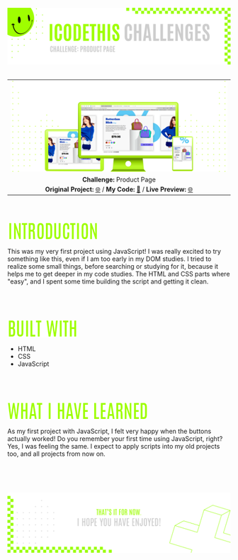 ![A pretty README header](assets/Readme-Header.png)
<br />
<br />

|         |               
| :-------------:|
| ![Challenge](assets/Readme-Mockup.png)  |
| **Challenge:** Product Page   | 
| **Original Project:** [🌐](https://github.com/malunaridev/Challenges-From-Everywhere/blob/master/i-Code-This/1-product-page/assets/example.jpg?raw=true) / **My Code:** [📄](https://github.com/malunaridev/Challenges-From-Everywhere/tree/master/i-Code-This/1-product-page) / **Live Preview:** [🌐](https://ict-1-product-page.vercel.app/)  

<br />
<br />

![Introduction](assets/Readme-Introduction.png)

This was my very first project using JavaScript! I was really excited to try something like this, even if I am too early in my DOM studies. I tried to realize some small things, before searching or studying for it, because it helps me to get deeper in my code studies. The HTML and CSS parts where "easy", and I spent some time building the script and getting it clean.

<br />
<br />
<br />

![Built with](assets/Readme-Built-with.png)

- HTML
- CSS
- JavaScript

<br />
<br />
<br />

![What I Have Learned](assets/Readme-What-I-have-learned.png)

As my first project with JavaScript, I felt very happy when the buttons actually worked! Do you remember your first time using JavaScript, right? Yes, I was feeling the same. I expect to apply scripts into my old projects too, and all projects from now on.

<br />
<br />
<br />


![A pretty README footer](assets/Readme-Footer.png)